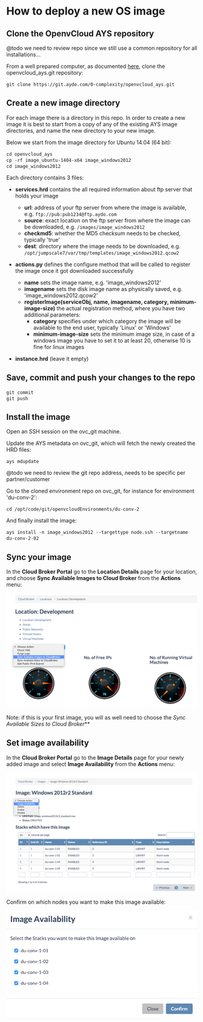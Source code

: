 # How to deploy a new OS image

## Clone the OpenvCloud AYS repository

@todo we need to review repo since we still use a common repository for all installations...

From a well prepared computer, as documented [here](preparing_for_indirect_access.md), clone the openvcloud_ays.git repository:
```
git clone https://git.aydo.com/0-complexity/openvcloud_ays.git
```

## Create a new image directory

For each image there is a directory in this repo. In order to create a new image it is best to start from a copy of any of the existing AYS image directories, and name the new directory to your new image.

Below we start from the image directory for Ubuntu 14.04 (64 bit):

```
cd openvcloud_ays
cp -rf image_ubuntu-1404-x64 image_windows2012
cd image_windows2012
```

Each directory contains 3 files:

- **services.hrd** contains the all required information about ftp server that holds your image

  - **url**: address of your ftp server from where the image is available, e.g. `ftp://pub:pub1234@ftp.aydo.com`
  - **source**: exact location on the ftp server from where the image can be downloaded, e.g. `/images/image_windows2012`
  - **checkmd5**: whether the MD5 checksum needs to be checked, typically 'true'
  - **dest**: directory where the image needs to be downloaded, e.g. `/opt/jumpscale7/var/tmp/templates/image_windows2012.qcow2`

- **actions.py** defines the configure method that will be called to register the image once it got downloaded successfully

  - **name** sets the image name, e.g. 'image_windows2012'
  - **imagename** sets the disk image name as physically saved, e.g. 'image_windows2012.qcow2'
  - **registerImage(serviceObj, name, imagename, category, minimum-image-size)** the actual registration method, where you have two additional parameters:
    - **category** specifies under which category the image will be available to the end user, typically 'Linux' or 'Windows'
    - **minimum-image-size** sets the minimum image size, in case of a windows image you have to set it to at least 20, otherwise 10 is fine for linux images

- **instance.hrd** (leave it empty)


## Save, commit and push your changes to the repo

```
git commit
git push
```

## Install the image

Open an SSH session on the ovc_git machine.

Update the AYS metadata on ovc_git, which will fetch the newly created the HRD files:
```
ays mdupdate
```

@todo we need to review the git repo address, needs to be specific per partner/customer

Go to the cloned environment repo on ovc_git, for instance for environment 'du-conv-2':
```
cd /opt/code/git/openvcloudEnvironments/du-conv-2
```

And finally install the image:
```
ays install -n image_windows2012 --targettype node.ssh --targetname du-conv-2-02
```


## Sync your image

In the **Cloud Broker Portal** go to the **Location Details** page for your location, and choose **Sync Available Images to Cloud Broker** from the **Actions** menu:

![](SyncAvailableImages.png)

Note: if this is your first image, you will as well need to choose the *Sync Available Sizes to Cloud Broker***


## Set image availability

In the **Cloud Broker Portal** go to the **Image Details** page for your newly added image and select **Image Availability** from the **Actions** menu:

![](ImageAvailability.png)

Confirm on which nodes you want to make this image available:

![](ImageAvailability2.png)
